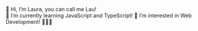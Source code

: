 👋 Hi, I’m Laura, you can call me Lau!  
🌱 I’m currently learning JavaScript and TypeScript!
👀 I’m interested in Web Development! 👩🏻‍💻 

